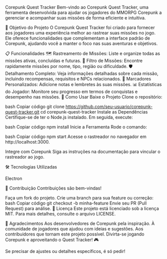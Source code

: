 Corepunk Quest Tracker
Bem-vindo ao Corepunk Quest Tracker, uma ferramenta desenvolvida para ajudar os jogadores do MMORPG Corepunk a gerenciar e acompanhar suas missões de forma eficiente e intuitiva.

🎯 Objetivo do Projeto
O Corepunk Quest Tracker foi criado para fornecer aos jogadores uma experiência melhor ao rastrear suas missões no jogo. Ele oferece funcionalidades que complementam a interface padrão de Corepunk, ajudando você a manter o foco nas suas aventuras e objetivos.

📋 Funcionalidades
🗺️ Rastreamento de Missões: Liste e organize todas as missões ativas, concluídas e futuras.
🔎 Filtro de Missões: Encontre rapidamente missões por nome, tipo, região ou dificuldade.
🛡️ Detalhamento Completo: Veja informações detalhadas sobre cada missão, incluindo recompensas, requisitos e NPCs relacionados.
📌 Marcadores Personalizados: Adicione notas e lembretes às suas missões.
📊 Estatísticas do Jogador: Monitore seu progresso em termos de conquistas e desempenho nas missões.
🚀 Como Usar
Baixe o Projeto
Clone o repositório:

bash
Copiar código
git clone https://github.com/seu-usuario/corepunk-quest-tracker.git
cd corepunk-quest-tracker
Instale as Dependências
Certifique-se de ter o Node.js instalado. Em seguida, execute:

bash
Copiar código
npm install
Inicie a Ferramenta
Rode o comando:

bash
Copiar código
npm start
Acesse o rastreador no navegador em http://localhost:3000.

Integre com Corepunk
Siga as instruções na documentação para vincular o rastreador ao jogo.

🛠️ Tecnologias Utilizadas

Electron

📖 Contribuição
Contribuições são bem-vindas!

Faça um fork do projeto.
Crie uma branch para sua feature ou correção:
bash
Copiar código
git checkout -b minha-feature
Envie seu PR (Pull Request) para análise.
📝 Licença
Este projeto está licenciado sob a licença MIT. Para mais detalhes, consulte o arquivo LICENSE.

🌟 Agradecimentos
Aos desenvolvedores de Corepunk pela inspiração.
À comunidade de jogadores que ajudou com ideias e sugestões.
Aos contribuidores que tornam este projeto possível.
Divirta-se jogando Corepunk e aproveitando o Quest Tracker! 🎮

Se precisar de ajustes ou detalhes específicos, é só pedir!
